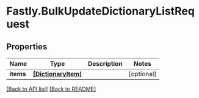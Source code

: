 # Fastly.BulkUpdateDictionaryListRequest

## Properties

Name | Type | Description | Notes
------------ | ------------- | ------------- | -------------
**items** | [**[DictionaryItem]**](DictionaryItem.md) |  | [optional] 


[[Back to API list]](../../README.md#endpoints) [[Back to README]](../../README.md)
